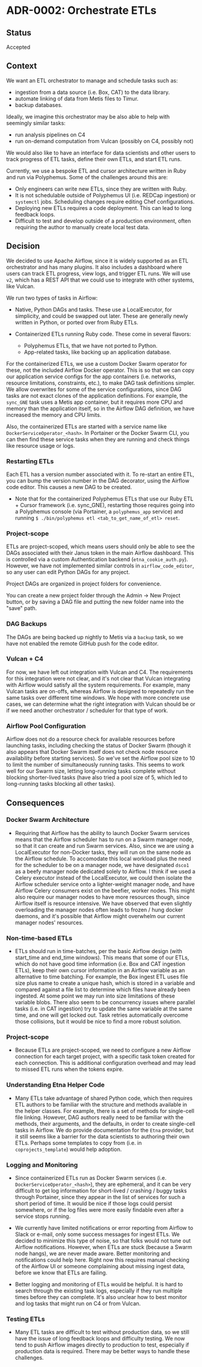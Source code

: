 # ADR-0002: Orchestrate ETLs

## Status

Accepted

## Context

We want an ETL orchestrator to manage and schedule tasks such as:

- ingestion from a data source (i.e. Box, CAT) to the data library.
- automate linking of data from Metis files to Timur.
- backup databases.

Ideally, we imagine this orchestrator may be also able to help with seemingly similar tasks:

- run analysis pipelines on C4
- run on-demand computation from Vulcan (possibly on C4, possibly not)

We would also like to have an interface for data scientists and other users to track progress of ETL tasks, define their own ETLs, and start ETL runs.

Currently, we use a bespoke ETL and cursor architecture written in Ruby and run via Polyphemus. Some of the challenges around this are:

- Only engineers can write new ETLs, since they are written with Ruby.
- It is not schedulable outside of Polyphemus UI (i.e. REDCap ingestion) or `systemctl` jobs. Scheduling changes require editing Chef configurations.
- Deploying new ETLs requires a code deployment. This can lead to long feedback loops.
- Difficult to test and develop outside of a production environment, often requiring the author to manually create local test data.

## Decision

We decided to use Apache Airflow, since it is widely supported as an ETL orchestrator and has many plugins. It also includes a dashboard where users can track ETL progress, view logs, and trigger ETL runs. We will use `v2`, which has a REST API that we could use to integrate with other systems, like Vulcan.

We run two types of tasks in Airflow:

- Native, Python DAGs and tasks. These use a LocalExecutor, for simplicity, and could be swapped out later. These are generally newly written in Python, or ported over from Ruby ETLs.
- Containerized ETLs running Ruby code. These come in several flavors:

  - Polyphemus ETLs, that we have not ported to Python.
  - App-related tasks, like backing up an application database.

For the containerized ETLs, we use a custom Docker Swarm operator for these, not the included Airflow Docker operator. This is so that we can copy our application service configs for the app containers (i.e. networks, resource limitations, constraints, etc.), to make DAG task definitions simpler. We allow overwrites for some of the service configurations, since DAG tasks are not exact clones of the application definitions. For example, the `sync_GNE` task uses a Metis app container, but it requires more CPU and memory than the application itself, so in the Airflow DAG definition, we have increased the memory and CPU limits.

Also, the containerized ETLs are started with a service name like `DockerServiceOperator_<hash>`. In Portainer or the Docker Swarm CLI, you can then find these service tasks when they are running and check things like resource usage or logs.

### Restarting ETLs

Each ETL has a version number associated with it. To re-start an entire ETL, you can bump the version number in the DAG decorator, using the Airflow code editor. This causes a new DAG to be created.

- Note that for the containerized Polyphemus ETLs that use our Ruby ETL + Cursor framework (i.e. sync_GNE), restarting those requires going into a Polyphemus console (via Portainer, a `polyphemus_app` service) and running `$ ./bin/polyphemus etl <tab_to_get_name_of_etl> reset`.

### Project-scope

ETLs are project-scoped, which means users should only be able to see the DAGs associated with their Janus token in the main Airflow dashboard. This is controlled via a custom Authentication backend (`etna_cookie_auth.py`). However, we have not implemented similar controls in `airflow_code_editor`, so any user can edit Python DAGs for any project.

Project DAGs are organized in project folders for convenience.

You can create a new project folder through the Admin -> New Project button, or by saving a DAG file and putting the new folder name into the "save" path.

### DAG Backups

The DAGs are being backed up nightly to Metis via a `backup` task, so we have not enabled the remote GitHub push for the code editor.

### Vulcan + C4

For now, we have left out integration with Vulcan and C4. The requirements for this integration were not clear, and it's not clear that Vulcan integrating with Airflow would satisfy all the system requirements. For example, many Vulcan tasks are on-offs, whereas Airflow is designed to repeatedly run the same tasks over different time windows. We hope with more concrete use cases, we can determine what the right integration with Vulcan should be or if we need another orchestrator / scheduler for that type of work.

### Airflow Pool Configuration

Airflow does not do a resource check for available resources before launching tasks, including checking the status of Docker Swarm (though it also appears that Docker Swarm itself does not check node resource availability before starting services). So we've set the Airflow pool size to 10 to limit the number of simultaneously running tasks. This seems to work well for our Swarm size, letting long-running tasks complete without blocking shorter-lived tasks (have also tried a pool size of 5, which led to long-running tasks blocking all other tasks).

## Consequences

### Docker Swarm Architecture

- Requiring that Airflow has the ability to launch Docker Swarm services means that the Airflow scheduler has to run on a Swarm manager node, so that it can create and run Swarm services. Also, since we are using a LocalExecutor for non-Docker tasks, they will run on the same node as the Airflow schedule. To accomodate this local workload plus the need for the scheduler to be on a manager node, we have designated `dsco1` as a beefy manager node dedicated solely to Airflow. I think if we used a Celery executor instead of the LocalExecutor, we could then isolate the Airflow scheduler service onto a lighter-weight manager node, and have Airflow Celery consumers exist on the beefier, worker nodes. This might also require our manager nodes to have more resources though, since Airflow itself is resource intensive. We have observed that even slightly overloading the manager nodes often leads to frozen / hung docker daemons, and it's possible that Airflow might overwhelm our current manager nodes' resources.

### Non-time-based ETLs

- ETLs should run in time-batches, per the basic Airflow design (with start_time and end_time windows). This means that some of our ETLs, which do not have good time information (i.e. Box and CAT ingestion ETLs), keep their own cursor information in an Airflow variable as an alternative to time batching. For example, the Box ingest ETL uses file size plus name to create a unique hash, which is stored in a variable and compared against a file list to determine which files have already been ingested. At some point we may run into size limitations of these variable blobs. There also seem to be concurrency issues where parallel tasks (i.e. in CAT ingestion) try to update the same variable at the same time, and one will get locked out. Task retries automatically overcome those collisions, but it would be nice to find a more robust solution.

### Project-scope

- Because ETLs are project-scoped, we need to configure a new Airflow connection for each target project, with a specific task token created for each connection. This is additional configuration overhead and may lead to missed ETL runs when the tokens expire.

### Understanding Etna Helper Code

- Many ETLs take advantage of shared Python code, which then requires ETL authors to be familiar with the structure and methods available in the helper classes. For example, there is a set of methods for single-cell file linking. However, DAG authors really need to be familiar with the methods, their arguments, and the defaults, in order to create single-cell tasks in Airflow. We do provide documentation for the `Etna` provider, but it still seems like a barrier for the data scientists to authoring their own ETLs. Perhaps some templates to copy from (i.e. in `coprojects_template`) would help adoption.

### Logging and Monitoring

- Since containerized ETLs run as Docker Swarm services (i.e. `DockerServiceOperator_<hash>`), they are ephemeral, and it can be very difficult to get log information for short-lived / crashing / buggy tasks through Portainer, since they appear in the list of services for such a short period of time. It would be nice if those logs could persist somewhere, or if the log files were more easily findable even after a service stops running.

- We currently have limited notifications or error reporting from Airflow to Slack or e-mail, only some success messages for ingest ETLs. We decided to minimize this type of noise, so that folks would not tune out Airflow notifications. However, when ETLs are stuck (because a Swarm node hangs), we are never made aware. Better monitoring and notifications could help here. Right now this requires manual checking of the Airflow UI or someone complaining about missing ingest data, before we know that ETLs are failing.

- Better logging and monitoring of ETLs would be helpful. It is hard to search through the existing task logs, especially if they run multiple times before they can complete. It's also unclear how to best monitor and log tasks that might run on C4 or from Vulcan.

### Testing ETLs

- Many ETL tasks are difficult to test without production data, so we still have the issue of long feedback loops and difficulty testing. We now tend to push Airflow images directly to production to test, especially if production data is required. There may be better ways to handle these challenges.

